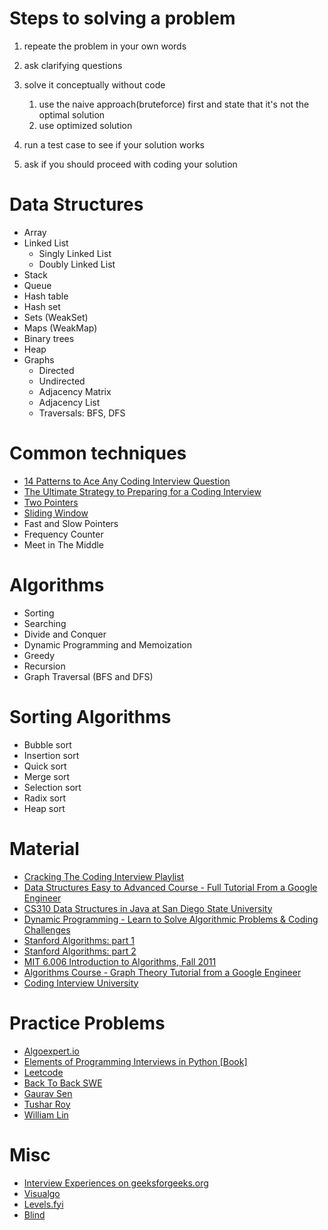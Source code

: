 # Steps to solving a problem

1. repeate the problem in your own words
2. ask clarifying questions
3. solve it conceptually without code

   1. use the naive approach(bruteforce) first and state that it's not the optimal solution
   2. use optimized solution

4. run a test case to see if your solution works
5. ask if you should proceed with coding your solution

# Data Structures

- Array
- Linked List
  - Singly Linked List
  - Doubly Linked List
- Stack
- Queue
- Hash table
- Hash set
- Sets (WeakSet)
- Maps (WeakMap)
- Binary trees
- Heap
- Graphs
  - Directed
  - Undirected
  - Adjacency Matrix
  - Adjacency List
  - Traversals: BFS, DFS

# Common techniques

- [14 Patterns to Ace Any Coding Interview Question](https://hackernoon.com/14-patterns-to-ace-any-coding-interview-question-c5bb3357f6ed)
- [The Ultimate Strategy to Preparing for a Coding Interview](https://medium.com/better-programming/the-ultimate-strategy-to-preparing-for-the-coding-interview-ee9f7eb439f3)
- [Two Pointers](https://www.geeksforgeeks.org/two-pointers-technique/)
- [Sliding Window](https://youtu.be/MK-NZ4hN7rs)
- Fast and Slow Pointers
- Frequency Counter
- Meet in The Middle

# Algorithms

- Sorting
- Searching
- Divide and Conquer
- Dynamic Programming and Memoization
- Greedy
- Recursion
- Graph Traversal (BFS and DFS)

# Sorting Algorithms

- Bubble sort
- Insertion sort
- Quick sort
- Merge sort
- Selection sort
- Radix sort
- Heap sort

# Material

- [Cracking The Coding Interview Playlist](https://www.youtube.com/playlist?list=PLX6IKgS15Ue02WDPRCmYKuZicQHit9kFt)
- [Data Structures Easy to Advanced Course - Full Tutorial From a Google Engineer](https://www.youtube.com/playlist?list=PLDV1Zeh2NRsB6SWUrDFW2RmDotAfPbeHu)
- [CS310 Data Structures in Java at San Diego State University](https://www.youtube.com/playlist?list=PLpPXw4zFa0uKKhaSz87IowJnOTzh9tiBk)
- [Dynamic Programming - Learn to Solve Algorithmic Problems & Coding Challenges](https://youtu.be/oBt53YbR9Kk)
- [Stanford Algorithms: part 1](https://www.youtube.com/playlist?list=PLXFMmlk03Dt7Q0xr1PIAriY5623cKiH7V)
- [Stanford Algorithms: part 2](https://www.youtube.com/playlist?list=PLXFMmlk03Dt5EMI2s2WQBsLsZl7A5HEK6)
- [MIT 6.006 Introduction to Algorithms, Fall 2011](https://www.youtube.com/playlist?list=PLUl4u3cNGP61Oq3tWYp6V_F-5jb5L2iHb)
- [Algorithms Course - Graph Theory Tutorial from a Google Engineer](https://www.youtube.com/playlist?list=PLDV1Zeh2NRsDGO4--qE8yH72HFL1Km93P)
- [Coding Interview University](https://github.com/jwasham/coding-interview-university)

# Practice Problems

- [Algoexpert.io](https://algoexpert.io)
- [Elements of Programming Interviews in Python [Book]](https://www.goodreads.com/book/show/34791936-elements-of-programming-interviews-in-python)
- [Leetcode](http://leetcode.com)
- [Back To Back SWE](https://www.youtube.com/c/BackToBackSWE/playlists)
- [Gaurav Sen](https://www.youtube.com/playlist?list=PLMCXHnjXnTnucEu8lYMatA23OOi_De3Zp)
- [Tushar Roy](https://www.youtube.com/user/tusharroy2525/playlists?view=1&sort=dd&shelf_id=0)
- [William Lin](https://www.youtube.com/channel/UCKuDLsO0Wwef53qdHPjbU2Q/playlists)

# Misc

- [Interview Experiences on geeksforgeeks.org](https://www.geeksforgeeks.org/company-interview-corner/)
- [Visualgo](https://visualgo.net/en)
- [Levels.fyi](https://www.levels.fyi)
- [Blind](https://www.teamblind.com/topics/Job-Groups/Software-Engineering)
